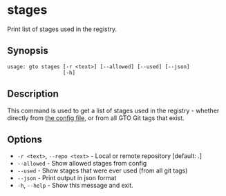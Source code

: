 # stages

Print list of stages used in the registry.

## Synopsis

```usage
usage: gto stages [-r <text>] [--allowed] [--used] [--json]
                  [-h]
```

## Description

This command is used to get a list of stages used in the registry - whether
directly from [the config file](/doc/gto/user-guide#configuring-gto), or from
all GTO Git tags that exist.

## Options

- `-r <text>`, `--repo <text>` - Local or remote repository [default: .]
- `--allowed` - Show allowed stages from config
- `--used` - Show stages that were ever used (from all git tags)
- `--json` - Print output in json format
- `-h`, `--help` - Show this message and exit.
